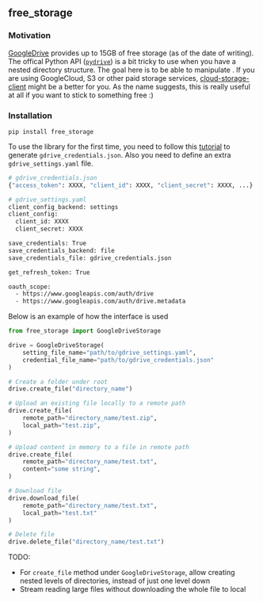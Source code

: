 ## free_storage 

### Motivation
[GoogleDrive](https://www.google.com/drive/) provides up to 15GB of free storage (as of the date of writing). The offical Python API ([`pydrive`](https://pythonhosted.org/PyDrive/index.html)) is a bit tricky to use when you have a nested directory structure. The goal here is to be able to manipulate . If you are using GoogleCloud, S3 or other paid storage services, [cloud-storage-client](https://pypi.org/project/cloud-storage-client/) might be a better for you. As the name suggests, this is really useful at all if you want to stick to something free :) 

### Installation

`pip install free_storage`

To use the library for the first time, you need to follow this [tutorial](https://pythonhosted.org/PyDrive/quickstart.html) to generate `gdrive_credentials.json`. Also you need to define an extra `gdrive_settings.yaml` file.

```bash
# gdrive_credentials.json
{"access_token": XXXX, "client_id": XXXX, "client_secret": XXXX, ...}
```

```bash
# gdrive_settings.yaml
client_config_backend: settings
client_config:
  client_id: XXXX
  client_secret: XXXX

save_credentials: True
save_credentials_backend: file
save_credentials_file: gdrive_credentials.json

get_refresh_token: True

oauth_scope:
  - https://www.googleapis.com/auth/drive
  - https://www.googleapis.com/auth/drive.metadata
```

Below is an example of how the interface is used
```python
from free_storage import GoogleDriveStorage

drive = GoogleDriveStorage(
    setting_file_name="path/to/gdrive_settings.yaml",
    credential_file_name="path/to/gdrive_credentials.json"
)

# Create a folder under root
drive.create_file("directory_name")

# Upload an existing file locally to a remote path
drive.create_file(
    remote_path="directory_name/test.zip",
    local_path="test.zip",
)

# Upload content in memory to a file in remote path
drive.create_file(
    remote_path="directory_name/test.txt",
    content="some string",
)

# Download file
drive.download_file(
    remote_path="directory_name/test.txt",
    local_path="test.txt"
)

# Delete file
drive.delete_file("directory_name/test.txt")
```

TODO:
- For `create_file` method under `GoogleDriveStorage`, allow creating nested levels of directories, instead of just one level down 
- Stream reading large files without downloading the whole file to local
